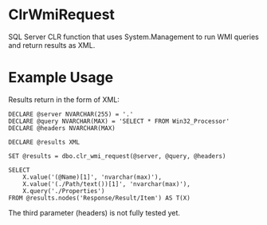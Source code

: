 # ClrWmiRequest

SQL Server CLR function that uses System.Management to run WMI queries and return results as XML.

# Example Usage

Results return in the form of XML:
```
DECLARE @server NVARCHAR(255) = '.'
DECLARE @query NVARCHAR(MAX) = 'SELECT * FROM Win32_Processor'
DECLARE @headers NVARCHAR(MAX)

DECLARE @results XML

SET @results = dbo.clr_wmi_request(@server, @query, @headers)

SELECT
	X.value('(@Name)[1]', 'nvarchar(max)'),
	X.value('(./Path/text())[1]', 'nvarchar(max)'),
	X.query('./Properties')
FROM @results.nodes('Response/Result/Item') AS T(X)

```

The third parameter (headers) is not fully tested yet.
